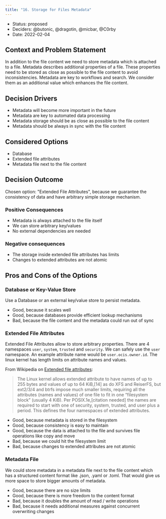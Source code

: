 ```yaml
---
title: "16. Storage for Files Metadata"
---
```


* Status: proposed
* Deciders: @butonic, @dragotin, @micbar, @C0rby
* Date: 2022-02-04

## Context and Problem Statement

In addition to the file content we need to store metadata which is attached to a file. Metadata describes additional properties of a file. These properties need to be stored as close as possible to the file content to avoid inconsistencies. Metadata are key to workflows and search. We consider them as an additional value which enhances the file content.

## Decision Drivers <!-- optional -->

* Metadata will become more important in the future
* Metadata are key to automated data processing
* Metadata storage should be as close as possible to the file content
* Metadata should be always in sync with the file content

## Considered Options

* Database
* Extended file attributes
* Metadata file next to the file content

## Decision Outcome

Chosen option: "Extended File Attributes", because we guarantee the consistency of data and have arbitrary simple storage mechanism.

### Positive Consequences

* Metadata is always attached to the file itself
* We can store arbitrary key/values
* No external dependencies are needed

### Negative consequences

* The storage inside extended file attributes has limits
* Changes to extended attributes are not atomic

## Pros and Cons of the Options <!-- optional -->

### Database or Key-Value Store

Use a Database or an external key/value store to persist metadata.

* Good, because it scales well
* Good, because databases provide efficient lookup mechanisms
* Bad, because the file content and the metadata could run out of sync

### Extended File Attributes

Extended File Attributes allow to store arbitrary properties. There are 4 namespaces `user`, `system`, `trusted` and `security`. We can safely use the `user` namespace. An example attribute name would be `user.ocis.owner.id`. The linux kernel has length limits on attribute names and values.

From Wikipedia on [Extended file attributes](https://en.wikipedia.org/wiki/Extended_file_attributes#Linux):

> The Linux kernel allows extended attribute to have names of up to 255 bytes and values of up to 64 KiB,[14] as do XFS and ReiserFS, but ext2/3/4 and btrfs impose much smaller limits, requiring all the attributes (names and values) of one file to fit in one “filesystem block” (usually 4 KiB). Per POSIX.1e,[citation needed] the names are required to start with one of security, system, trusted, and user plus a period. This defines the four namespaces of extended attributes.

* Good, because metadata is stored in the filesystem
* Good, because consistency is easy to maintain
* Good, because the data is attached to the file and survives file operations like copy and move
* Bad, because we could hit the filesystem limit
* Bad, because changes to extended attributes are not atomic

### Metadata File

We could store metadata in a metadata file next to the file content which has a structured content format like .json, .yaml or .toml. That would give us more space to store bigger amounts of metadata.

* Good, because there are no size limits
* Good, because there is more freedom to the content format
* Bad, because it doubles the amount of read / write operations
* Bad, because it needs additional measures against concurrent overwriting changes
